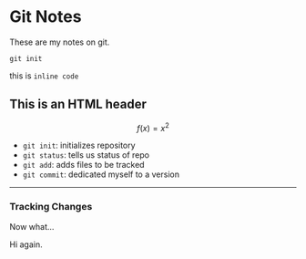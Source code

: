 # Git Notes

These are my notes on git.

```
git init
````

this is `inline code`

<h2>This is an HTML header</h2>

$$f(x) = x^2$$

* `git init`: initializes repository
* `git status`: tells us status of repo
* `git add`: adds files to be tracked
* `git commit`: dedicated myself to a version

---

### Tracking Changes


Now what...

Hi again.




